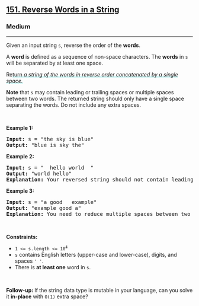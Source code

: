 <h2><a href="https://leetcode.com/problems/reverse-words-in-a-string/">151. Reverse Words in a String</a></h2><h3>Medium</h3><hr><div style="user-select: auto;"><p style="user-select: auto;">Given an input string <code style="user-select: auto;">s</code>, reverse the order of the <strong style="user-select: auto;">words</strong>.</p>

<p style="user-select: auto;">A <strong style="user-select: auto;">word</strong> is defined as a sequence of non-space characters. The <strong style="user-select: auto;">words</strong> in <code style="user-select: auto;">s</code> will be separated by at least one space.</p>

<p style="user-select: auto;">Re<lclighter data-id="lgt256858338" data-bundle-id="0" style="background-image: linear-gradient(transparent 0%, transparent calc(50% - 4px), rgb(204, 242, 241) calc(50% - 4px), rgb(204, 242, 241) 100%); transition: background-position 120ms ease-in-out 0s, padding 120ms ease-in-out 0s; background-size: 100% 200%; background-position: initial; user-select: auto;">turn </lclighter><em style="user-select: auto;"><lclighter data-id="lgt256858338" data-bundle-id="0" style="background-image: linear-gradient(transparent 0%, transparent calc(50% - 4px), rgb(204, 242, 241) calc(50% - 4px), rgb(204, 242, 241) 100%); transition: background-position 120ms ease-in-out 0s, padding 120ms ease-in-out 0s; background-size: 100% 200%; background-position: initial; user-select: auto;">a string of the words in reverse order concatenated by a single space.</lclighter><div class="LinerThreadIcon LinerFirst " data-highlight-id="256858338" data-bundle-id="0" id="lgt256858338" style="background-image: url(&quot;https://profile.getliner.com/liner-service-bucket/user_photo_default/color-6/K.svg&quot;); user-select: auto;">
        <div class="LinerThreadIcon__dim" style="user-select: auto;"></div>
        <div class="LinerThreadIcon__mentioned" style="user-select: auto;">
          <div class="LinerThreadIcon__mentionedImg" style="user-select: auto;"></div>
        </div>
        <div class="LinerThreadIcon__onlyMe" style="user-select: auto;">
          <div class="LinerThreadIcon__onlyMeImg" style="user-select: auto;"></div>
        </div>
      </div></em></p>

<p style="user-select: auto;"><b style="user-select: auto;">Note</b> that <code style="user-select: auto;">s</code> may contain leading or trailing spaces or multiple spaces between two words. The returned string should only have a single space separating the words. Do not include any extra spaces.</p>

<p style="user-select: auto;">&nbsp;</p>
<p style="user-select: auto;"><strong style="user-select: auto;">Example 1:</strong></p>

<pre style="user-select: auto;"><strong style="user-select: auto;">Input:</strong> s = "the sky is blue"
<strong style="user-select: auto;">Output:</strong> "blue is sky the"
</pre>

<p style="user-select: auto;"><strong style="user-select: auto;">Example 2:</strong></p>

<pre style="user-select: auto;"><strong style="user-select: auto;">Input:</strong> s = "  hello world  "
<strong style="user-select: auto;">Output:</strong> "world hello"
<strong style="user-select: auto;">Explanation:</strong> Your reversed string should not contain leading or trailing spaces.
</pre>

<p style="user-select: auto;"><strong style="user-select: auto;">Example 3:</strong></p>

<pre style="user-select: auto;"><strong style="user-select: auto;">Input:</strong> s = "a good   example"
<strong style="user-select: auto;">Output:</strong> "example good a"
<strong style="user-select: auto;">Explanation:</strong> You need to reduce multiple spaces between two words to a single space in the reversed string.
</pre>

<p style="user-select: auto;">&nbsp;</p>
<p style="user-select: auto;"><strong style="user-select: auto;">Constraints:</strong></p>

<ul style="user-select: auto;">
	<li style="user-select: auto;"><code style="user-select: auto;">1 &lt;= s.length &lt;= 10<sup style="user-select: auto;">4</sup></code></li>
	<li style="user-select: auto;"><code style="user-select: auto;">s</code> contains English letters (upper-case and lower-case), digits, and spaces <code style="user-select: auto;">' '</code>.</li>
	<li style="user-select: auto;">There is <strong style="user-select: auto;">at least one</strong> word in <code style="user-select: auto;">s</code>.</li>
</ul>

<p style="user-select: auto;">&nbsp;</p>
<p style="user-select: auto;"><b data-stringify-type="bold" style="user-select: auto;">Follow-up:&nbsp;</b>If the string data type is mutable in your language, can&nbsp;you solve it&nbsp;<b data-stringify-type="bold" style="user-select: auto;">in-place</b>&nbsp;with&nbsp;<code data-stringify-type="code" style="user-select: auto;">O(1)</code>&nbsp;extra space?</p>
</div>